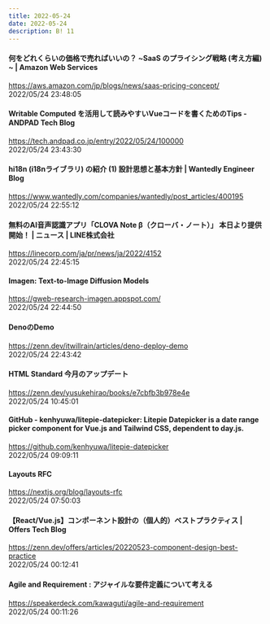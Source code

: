 ```yaml
---
title: 2022-05-24
date: 2022-05-24
description: B! 11
---
```


#### 何をどれくらいの価格で売ればいいの？ ~SaaS のプライシング戦略 (考え方編) ~ | Amazon Web Services
https://aws.amazon.com/jp/blogs/news/saas-pricing-concept/<br>
2022/05/24 23:48:05<br>


#### Writable Computed を活用して読みやすいVueコードを書くためのTips - ANDPAD Tech Blog
https://tech.andpad.co.jp/entry/2022/05/24/100000<br>
2022/05/24 23:43:30<br>


#### hi18n (i18nライブラリ) の紹介 (1) 設計思想と基本方針 | Wantedly Engineer Blog
https://www.wantedly.com/companies/wantedly/post_articles/400195<br>
2022/05/24 22:55:12<br>


#### 無料のAI音声認識アプリ「CLOVA Note β（クローバ・ノート）」 本日より提供開始！ | ニュース | LINE株式会社
https://linecorp.com/ja/pr/news/ja/2022/4152<br>
2022/05/24 22:45:15<br>


#### Imagen: Text-to-Image Diffusion Models
https://gweb-research-imagen.appspot.com/<br>
2022/05/24 22:44:50<br>


#### DenoのDemo
https://zenn.dev/itwillrain/articles/deno-deploy-demo<br>
2022/05/24 22:43:42<br>


#### HTML Standard 今月のアップデート
https://zenn.dev/yusukehirao/books/e7cbfb3b978e4e<br>
2022/05/24 10:45:01<br>


#### GitHub - kenhyuwa/litepie-datepicker: Litepie Datepicker is a date range picker component for Vue.js and Tailwind CSS, dependent to day.js.
https://github.com/kenhyuwa/litepie-datepicker<br>
2022/05/24 09:09:11<br>


#### Layouts RFC
https://nextjs.org/blog/layouts-rfc<br>
2022/05/24 07:50:03<br>


#### 【React/Vue.js】コンポーネント設計の（個人的）ベストプラクティス | Offers Tech Blog
https://zenn.dev/offers/articles/20220523-component-design-best-practice<br>
2022/05/24 00:12:41<br>


#### Agile and Requirement : アジャイルな要件定義について考える
https://speakerdeck.com/kawaguti/agile-and-requirement<br>
2022/05/24 00:11:26<br>


